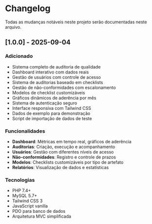 # Changelog

Todas as mudanças notáveis neste projeto serão documentadas neste arquivo.

## [1.0.0] - 2025-09-04

### Adicionado
- Sistema completo de auditoria de qualidade
- Dashboard interativo com dados reais
- Gestão de usuários com controle de acesso
- Sistema de auditorias baseado em checklists
- Gestão de não-conformidades com escalonamento
- Modelos de checklist customizáveis
- Gráficos dinâmicos de aderência por mês
- Sistema de autenticação seguro
- Interface responsiva com Tailwind CSS
- Dados de exemplo para demonstração
- Script de importação de dados de teste

### Funcionalidades
- **Dashboard**: Métricas em tempo real, gráficos de aderência
- **Auditorias**: Criação, execução e acompanhamento
- **Usuários**: Gestão com diferentes níveis de acesso
- **Não-conformidades**: Registro e controle de prazos
- **Modelos**: Checklists customizáveis por tipo de artefato
- **Relatórios**: Visualização de dados e estatísticas

### Tecnologias
- PHP 7.4+
- MySQL 5.7+
- Tailwind CSS 3
- JavaScript vanilla
- PDO para banco de dados
- Arquitetura MVC simplificada
